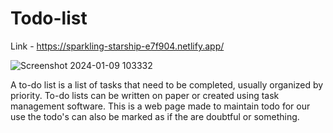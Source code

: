 # Todo-list

Link - https://sparkling-starship-e7f904.netlify.app/

![Screenshot 2024-01-09 103332](https://github.com/shuklatushar12219829/Todo-list/assets/115138208/349851bb-dd3e-4274-97bc-0e177b9ed2b6)

A to-do list is a list of tasks that need to be completed, usually organized by priority. To-do lists can be written on paper or created using task management software.
This is a web page made to maintain todo for our use the todo's can also be marked as if the are doubtful or something.
